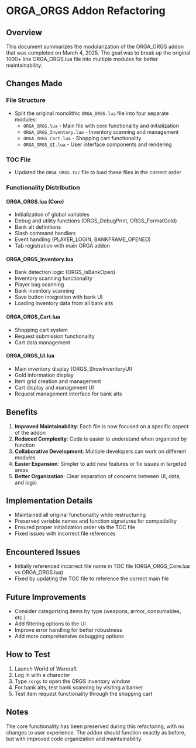 # ORGA_ORGS Addon Refactoring

## Overview
This document summarizes the modularization of the ORGA_ORGS addon that was completed on March 4, 2025. The goal was to break up the original 1000+ line ORGA_ORGS.lua file into multiple modules for better maintainability.

## Changes Made

### File Structure
- Split the original monolithic `ORGA_ORGS.lua` file into four separate modules:
  - `ORGA_ORGS.lua` - Main file with core functionality and initialization
  - `ORGA_ORGS_Inventory.lua` - Inventory scanning and management
  - `ORGA_ORGS_Cart.lua` - Shopping cart functionality
  - `ORGA_ORGS_UI.lua` - User interface components and rendering

### TOC File
- Updated the `ORGA_ORGS.toc` file to load these files in the correct order

### Functionality Distribution

#### ORGA_ORGS.lua (Core)
- Initialization of global variables
- Debug and utility functions (ORGS_DebugPrint, ORGS_FormatGold)
- Bank alt definitions
- Slash command handlers
- Event handling (PLAYER_LOGIN, BANKFRAME_OPENED)
- Tab registration with main ORGA addon

#### ORGA_ORGS_Inventory.lua
- Bank detection logic (ORGS_IsBankOpen)
- Inventory scanning functionality
- Player bag scanning
- Bank inventory scanning
- Save button integration with bank UI
- Loading inventory data from all bank alts

#### ORGA_ORGS_Cart.lua
- Shopping cart system
- Request submission functionality
- Cart data management

#### ORGA_ORGS_UI.lua
- Main inventory display (ORGS_ShowInventoryUI)
- Gold information display
- Item grid creation and management
- Cart display and management UI
- Request management interface for bank alts

## Benefits
1. **Improved Maintainability**: Each file is now focused on a specific aspect of the addon
2. **Reduced Complexity**: Code is easier to understand when organized by function
3. **Collaborative Development**: Multiple developers can work on different modules
4. **Easier Expansion**: Simpler to add new features or fix issues in targeted areas
5. **Better Organization**: Clear separation of concerns between UI, data, and logic

## Implementation Details
- Maintained all original functionality while restructuring
- Preserved variable names and function signatures for compatibility
- Ensured proper initialization order via the TOC file
- Fixed issues with incorrect file references

## Encountered Issues
- Initially referenced incorrect file name in TOC file (ORGA_ORGS_Core.lua vs ORGA_ORGS.lua)
- Fixed by updating the TOC file to reference the correct main file

## Future Improvements
- Consider categorizing items by type (weapons, armor, consumables, etc.)
- Add filtering options to the UI
- Improve error handling for better robustness
- Add more comprehensive debugging options

## How to Test
1. Launch World of Warcraft
2. Log in with a character
3. Type `/orgs` to open the ORGS inventory window
4. For bank alts, test bank scanning by visiting a banker
5. Test item request functionality through the shopping cart

## Notes
The core functionality has been preserved during this refactoring, with no changes to user experience. The addon should function exactly as before, but with improved code organization and maintainability.